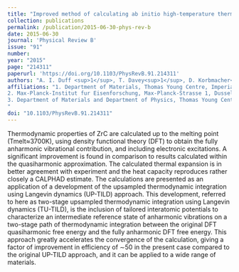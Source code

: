 ```yaml
---
title: "Improved method of calculating ab initio high-temperature thermodynamic properties with application to ZrC"
collection: publications
permalink: /publication/2015-06-30-phys-rev-b
date: 2015-06-30
journal: 'Physical Review B'
issue: "91"
number: 
year: "2015"
page: "214311"
paperurl: 'https://doi.org/10.1103/PhysRevB.91.214311'
authors: "A. I. Duff <sup>1</sup>, T. Davey<sup>1</sup>, D. Korbmacher<sup>2</sup>, A. Glensk<sup>2</sup>, B. Grabowski,<sup>2</sup>, J. Neugebauer,<sup>2</sup>, M.W. Finnis<sup>3</sup>"
affiliations: "1. Department of Materials, Thomas Young Centre, Imperial College London, Exhibition Road, London SW7 2AZ, UK <br>
2. Max-Planck-Institut fur Eisenforschung, Max-Planck-Strasse 1, Dusseldorf 40237, Germany <br>
3. Department of Materials and Department of Physics, Thomas Young Centre, Imperial College London, Exhibition Road, London SW7 2AZ, UK
"
doi: "10.1103/PhysRevB.91.214311"
---
```

Thermodynamic properties of ZrC are calculated up to the melting point (Tmelt≈3700K), using density functional theory (DFT) to obtain the fully anharmonic vibrational contribution, and including electronic excitations. A significant improvement is found in comparison to results calculated within the quasiharmonic approximation. The calculated thermal expansion is in better agreement with experiment and the heat capacity reproduces rather closely a CALPHAD estimate. The calculations are presented as an application of a development of the upsampled thermodynamic integration using Langevin dynamics (UP-TILD) approach. This development, referred to here as two-stage upsampled thermodynamic integration using Langevin dynamics (TU-TILD), is the inclusion of tailored interatomic potentials to characterize an intermediate reference state of anharmonic vibrations on a two-stage path of thermodynamic integration between the original DFT quasiharmonic free energy and the fully anharmonic DFT free energy. This approach greatly accelerates the convergence of the calculation, giving a factor of improvement in efficiency of ∼50 in the present case compared to the original UP-TILD approach, and it can be applied to a wide range of materials.
